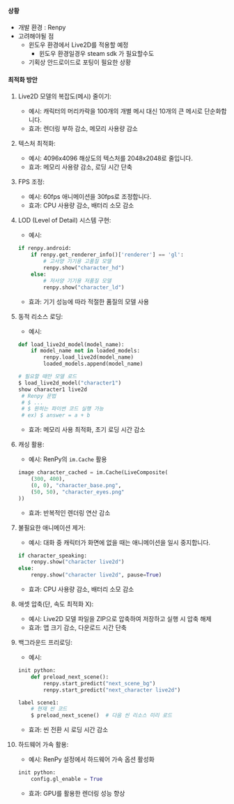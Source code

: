 
#### 상황
- 개발 환경 : Renpy
- 고려해야될 점 
	- 윈도우 환경에서 Live2D를 적용할 예정
		- 윈도우 환경일경우 steam sdk 가 필요할수도
	- 기획상 안드로이드로 포팅이 필요한 상황
	
#### 최적화 방안
1. Live2D 모델의 복잡도(메시) 줄이기:
   - 예시: 캐릭터의 머리카락을 100개의 개별 메시 대신 10개의 큰 메시로 단순화합니다.
   - 효과: 렌더링 부하 감소, 메모리 사용량 감소

2. 텍스처 최적화:
   - 예시: 4096x4096 해상도의 텍스처를 2048x2048로 줄입니다.
   - 효과: 메모리 사용량 감소, 로딩 시간 단축

3. FPS 조정:
   - 예시: 60fps 애니메이션을 30fps로 조정합니다.
   - 효과: CPU 사용량 감소, 배터리 소모 감소

4. LOD (Level of Detail) 시스템 구현:
   - 예시:
   ```python
   if renpy.android:
       if renpy.get_renderer_info()['renderer'] == 'gl':
           # 고사양 기기용 고품질 모델
           renpy.show("character_hd")
       else:
           # 저사양 기기용 저품질 모델
           renpy.show("character_ld")
   ```
   - 효과: 기기 성능에 따라 적절한 품질의 모델 사용

5. 동적 리소스 로딩:
   - 예시:
   ```python
   def load_live2d_model(model_name):
       if model_name not in loaded_models:
           renpy.load_live2d(model_name)
           loaded_models.append(model_name)
   
   # 필요할 때만 모델 로드
   $ load_live2d_model("character1")
   show character1 live2d
	# Renpy 문법
	# $ ... 
	# $ 원하는 파이썬 코드 실행 가능
	# ex) $ answer = a + b
   ```
   - 효과: 메모리 사용 최적화, 초기 로딩 시간 감소

6. 캐싱 활용:
   - 예시: RenPy의 `im.Cache` 활용
   ```python
   image character_cached = im.Cache(LiveComposite(
       (300, 400),
       (0, 0), "character_base.png",
       (50, 50), "character_eyes.png"
   ))
   ```
   - 효과: 반복적인 렌더링 연산 감소

7. 불필요한 애니메이션 제거:
   - 예시: 대화 중 캐릭터가 화면에 없을 때는 애니메이션을 일시 중지합니다.
   ```python
   if character_speaking:
       renpy.show("character live2d")
   else:
       renpy.show("character live2d", pause=True)
   ```
   - 효과: CPU 사용량 감소, 배터리 소모 감소
    
8. 애셋 압축(단, 속도 최적화 X):
   - 예시: Live2D 모델 파일을 ZIP으로 압축하여 저장하고 실행 시 압축 해제
   - 효과: 앱 크기 감소, 다운로드 시간 단축

9. 백그라운드 프리로딩:
   - 예시:
   ```python
   init python:
       def preload_next_scene():
           renpy.start_predict("next_scene_bg")
           renpy.start_predict("next_character live2d")
   
   label scene1:
       # 현재 씬 코드
       $ preload_next_scene()  # 다음 씬 리소스 미리 로드
   ```
   - 효과: 씬 전환 시 로딩 시간 감소

10. 하드웨어 가속 활용:
    - 예시: RenPy 설정에서 하드웨어 가속 옵션 활성화
    ```python
    init python:
        config.gl_enable = True
    ```
    - 효과: GPU를 활용한 렌더링 성능 향상
